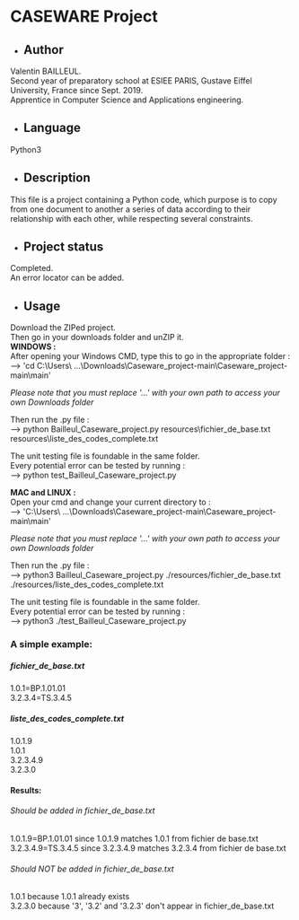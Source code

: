 # CASEWARE Project

- ## Author

Valentin BAILLEUL.  
Second year of preparatory school at ESIEE PARIS, Gustave Eiffel University, France since Sept. 2019.  
Apprentice in Computer Science and Applications engineering.

- ## Language

Python3

- ## Description

This file is a project containing a Python code, which purpose is to copy from one document to another a series of data according to their relationship with each other, while respecting several constraints.

- ## Project status

Completed.  
An error locator can be added.

- ## Usage

Download the ZIPed project.  
Then go in your downloads folder and unZIP it.  
<b>WINDOWS :</b>  
After opening your Windows CMD, type this to go in the appropriate folder :  
--> 'cd C:\Users\ ...\Downloads\Caseware_project-main\Caseware_project-main\main'

_Please note that you must replace '...' with your own path to access your own Downloads folder_

Then run the .py file :  
--> python Bailleul_Caseware_project.py resources\fichier_de_base.txt resources\liste_des_codes_complete.txt

The unit testing file is foundable in the same folder.  
Every potential error can be tested by running :  
--> python test_Bailleul_Caseware_project.py

<b> MAC and LINUX :</b>  
Open your cmd and change your current directory to :  
--> 'C:\Users\ ...\Downloads\Caseware_project-main\Caseware_project-main\main'

_Please note that you must replace '...' with your own path to access your own Downloads folder_

Then run the .py file :  
--> python3 Bailleul_Caseware_project.py ./resources/fichier_de_base.txt ./resources/liste_des_codes_complete.txt

The unit testing file is foundable in the same folder.  
Every potential error can be tested by running :  
--> python3 ./test_Bailleul_Caseware_project.py

### A simple example:

##### fichier_de_base.txt

1.0.1=BP.1.01.01  
3.2.3.4=TS.3.4.5

##### liste_des_codes_complete.txt

1.0.1.9  
1.0.1  
3.2.3.4.9  
3.2.3.0

#### Results:

###### Should be added in fichier_de_base.txt

1.0.1.9=BP.1.01.01 since 1.0.1.9 matches 1.0.1 from fichier de base.txt  
3.2.3.4.9=TS.3.4.5 since 3.2.3.4.9 matches 3.2.3.4 from fichier de base.txt

###### Should NOT be added in fichier_de_base.txt

1.0.1 because 1.0.1 already exists  
3.2.3.0 because '3', '3.2' and '3.2.3' don't appear in fichier_de_base.txt
